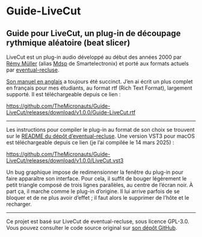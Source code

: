 # Guide-LiveCut
## Guide pour LiveCut, un plug-in de découpage rythmique aléatoire (beat slicer)

LiveCut est un plug-in audio développé au début des années 2000 par [Rémy Müller](https://github.com/remymuller) (alias [Mdsp](https://github.com/mdsp) de Smartelectronix) et porté aux formats actuels par [eventual-recluse](https://github.com/eventual-recluse).

[Son manuel en anglais](https://web.archive.org/web/20120611154114/http://mdsp.smartelectronix.com/doc/index.php/Livecut) a toujours été succinct. J’en ai écrit un plus complet en français pour mes étudiants, au format rtf (Rich Text Format), largement supporté. Il est téléchargeable depuis ce lien :

https://github.com/TheMicronauts/Guide-LiveCut/releases/download/v1.0.0/Guide-LiveCut.rtf

---

Les instructions pour compiler le plug-in au format de son choix se trouvent sur le [README du dépôt d’eventual-recluse](https://github.com/eventual-recluse/LiveCut). Une version VST3 pour macOS est téléchargeable depuis ce lien (je l’ai compilée le 14 mars 2025) :

https://github.com/TheMicronauts/Guide-LiveCut/releases/download/v1.0.0/LiveCut.vst3

Un bug graphique impose de redimensionner la fenêtre du plug-in pour faire apparaître son interface. Pour cela, il suffit de bouger légèrement le petit triangle composé de trois lignes parallèles, au centre de l’écran noir. À part ça, il marche comme le plug-in d’origine. Il lui arrive parfois de se bloquer et de ne plus avoir d’effet ; il faut alors le supprimer de l’hôte et le recharger.

---

Ce projet est basé sur LiveCut de eventual-recluse, sous licence GPL-3.0.
Vous pouvez consulter le code source original sur [son dépôt GitHub](https://github.com/eventual-recluse/LiveCut).
